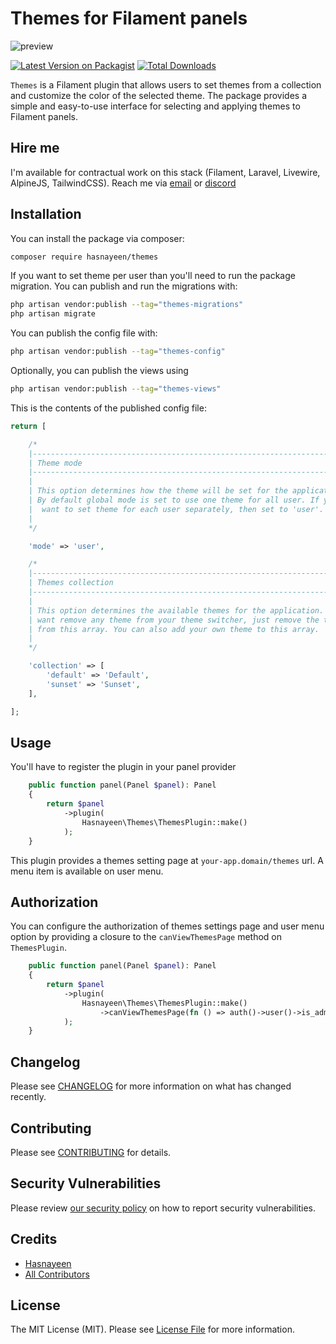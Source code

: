 # Themes for Filament panels

![preview](https://raw.githubusercontent.com/Hasnayeen/themes/3.x/assets/preview.png)

[![Latest Version on Packagist](https://img.shields.io/packagist/v/hasnayeen/themes.svg?style=flat-square)](https://packagist.org/packages/hasnayeen/themes)
[![Total Downloads](https://img.shields.io/packagist/dt/hasnayeen/themes.svg?style=flat-square)](https://packagist.org/packages/hasnayeen/themes)

`Themes` is a Filament plugin that allows users to set themes from a collection and customize the color of the selected theme. The package provides a simple and easy-to-use interface for selecting and applying themes to Filament panels.

## Hire me

I'm available for contractual work on this stack (Filament, Laravel, Livewire, AlpineJS, TailwindCSS). Reach me via [email](searching.nehal@gmail.com) or [discord](discordapp.com/users/297318343642447872)

## Installation

You can install the package via composer:

```bash
composer require hasnayeen/themes
```

If you want to set theme per user than you'll need to run the package migration. You can publish and run the migrations with:

```bash
php artisan vendor:publish --tag="themes-migrations"
php artisan migrate
```

You can publish the config file with:

```bash
php artisan vendor:publish --tag="themes-config"
```

Optionally, you can publish the views using

```bash
php artisan vendor:publish --tag="themes-views"
```

This is the contents of the published config file:

```php
return [

    /*
    |--------------------------------------------------------------------------
    | Theme mode
    |--------------------------------------------------------------------------
    |
    | This option determines how the theme will be set for the application.
    | By default global mode is set to use one theme for all user. If you
    |  want to set theme for each user separately, then set to 'user'.
    |
    */

    'mode' => 'user',

    /*
    |--------------------------------------------------------------------------
    | Themes collection
    |--------------------------------------------------------------------------
    |
    | This option determines the available themes for the application. If you
    | want remove any theme from your theme switcher, just remove the theme
    | from this array. You can also add your own theme to this array.
    |
    */

    'collection' => [
        'default' => 'Default',
        'sunset' => 'Sunset',
    ],

];
```

## Usage

You'll have to register the plugin in your panel provider

```php
    public function panel(Panel $panel): Panel
    {
        return $panel
            ->plugin(
                Hasnayeen\Themes\ThemesPlugin::make()
            );
    }
```

This plugin provides a themes setting page at `your-app.domain/themes` url. A menu item is available on user menu.

## Authorization

You can configure the authorization of themes settings page and user menu option by providing a closure to the `canViewThemesPage` method on `ThemesPlugin`.

```php
    public function panel(Panel $panel): Panel
    {
        return $panel
            ->plugin(
                Hasnayeen\Themes\ThemesPlugin::make()
                    ->canViewThemesPage(fn () => auth()->user()->is_admin)
            );
    }
```

## Changelog

Please see [CHANGELOG](CHANGELOG.md) for more information on what has changed recently.

## Contributing

Please see [CONTRIBUTING](.github/CONTRIBUTING.md) for details.

## Security Vulnerabilities

Please review [our security policy](../../security/policy) on how to report security vulnerabilities.

## Credits

- [Hasnayeen](https://github.com/Hasnayeen)
- [All Contributors](../../contributors)

## License

The MIT License (MIT). Please see [License File](LICENSE.md) for more information.
